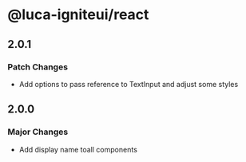 # @luca-igniteui/react

## 2.0.1

### Patch Changes

- Add options to pass reference to TextInput and adjust some styles

## 2.0.0

### Major Changes

- Add display name toall components

